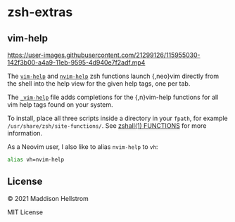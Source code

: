 # zsh-extras

## vim-help

https://user-images.githubusercontent.com/21299126/115955030-142f3b00-a4a9-11eb-9595-4d940e7f2adf.mp4

The [`vim-help`](/functions/vim-help) and [`nvim-help`](/functions/nvim-help) 
zsh functions launch {,neo}vim directly from the shell into the help view for the given help tags, one per tab.

The [`_vim-help`](/functions/_vim-help) file adds completions for the {,n}vim-help 
functions for all vim help tags found on your system.

To install, place all three scripts inside a directory in your `fpath`, for example `/usr/share/zsh/site-functions/`.
See [zshall(1) FUNCTIONS](https://man.archlinux.org/man/zshall.1#AUTOLOADING_FUNCTIONS) for more information.

As a Neovim user, I also like to alias `nvim-help` to `vh`: 

```zsh
alias vh=nvim-help
```

## License

&copy; 2021 Maddison Hellstrom

MIT License
